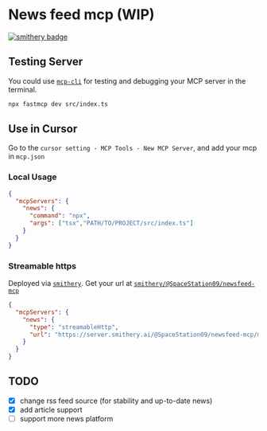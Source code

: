 # News feed mcp (WIP)

[![smithery badge](https://smithery.ai/badge/@SpaceStation09/newsfeed-mcp)](https://smithery.ai/server/@SpaceStation09/newsfeed-mcp)

## Testing Server

You could use [`mcp-cli`](https://github.com/wong2/mcp-cli) for testing and debugging your MCP server in the terminal.

```bash
npx fastmcp dev src/index.ts
```

## Use in Cursor

Go to the `cursor setting - MCP Tools - New MCP Server`, and add your mcp in `mcp.json`

### Local Usage

```json
{
  "mcpServers": {
    "news": {
      "command": "npx",
      "args": ["tsx","PATH/TO/PROJECT/src/index.ts"]
    }
  }
}
```

### Streamable https

Deployed via [`smithery`](https://smithery.ai/). Get your url at [`smithery/@SpaceStation09/newsfeed-mcp`](https://smithery.ai/server/@SpaceStation09/newsfeed-mcp)

```json
{
  "mcpServers": {
    "news": {
      "type": "streamableHttp",
      "url": "https://server.smithery.ai/@SpaceStation09/newsfeed-mcp/mcp?api_key=<YOUR_KEY>"
    }
  }
}
```

## TODO

- [x] change rss feed source (for stability and up-to-date news)
- [x] add article support
- [ ] support more news platform
